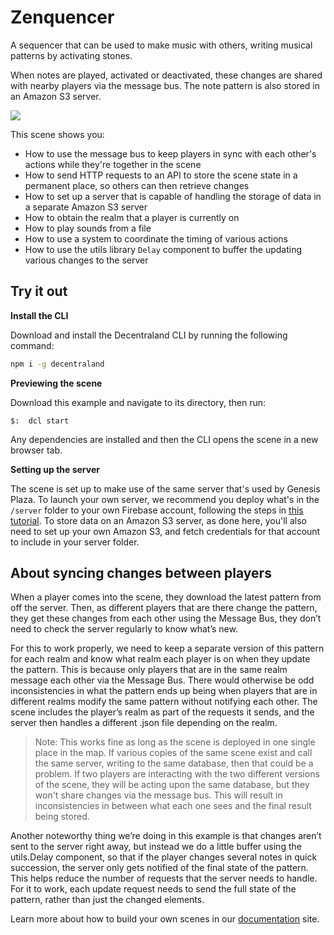 # Zenquencer

A sequencer that can be used to make music with others, writing musical patterns by activating stones.

When notes are played, activated or deactivated, these changes are shared with nearby players via the message bus. The note pattern is also stored in an Amazon S3 server.

![](screenshot/zenquencer.gif)

This scene shows you:
- How to use the message bus to keep players in sync with each other's actions while they're together in the scene
- How to send HTTP requests to an API to store the scene state in a permanent place, so others can then retrieve changes
- How to set up a server that is capable of handling the storage of data in a separate Amazon S3 server
- How to obtain the realm that a player is currently on
- How to play sounds from a file
- How to use a system to coordinate the timing of various actions
- How to use the utils library `Delay` component to buffer the updating various changes to the server



## Try it out

**Install the CLI**

Download and install the Decentraland CLI by running the following command:

```bash
npm i -g decentraland
```

**Previewing the scene**

Download this example and navigate to its directory, then run:

```
$:  dcl start
```

Any dependencies are installed and then the CLI opens the scene in a new browser tab.

**Setting up the server**

The scene is set up to make use of the same server that's used by Genesis Plaza. To launch your own server, we recommend you deploy what's in the `/server` folder to your own Firebase account, following the steps in [this tutorial](https://decentraland.org/blog/tutorials/servers-part-2/). To store data on an Amazon S3 server, as done here, you'll also need to set up your own Amazon S3, and fetch credentials for that account to include in your server folder.


## About syncing changes between players


When a player comes into the scene, they download the latest pattern from off the server. Then, as different players that are there change the pattern, they get these changes from each other using the Message Bus, they don’t need to check the server regularly to know what’s new.

For this to work properly, we need to keep a separate version of this pattern for each realm and know what realm each player is on when they update the pattern. This is because only players that are in the same realm message each other via the Message Bus. There would otherwise be odd inconsistencies in what the pattern ends up being when players that are in different realms modify the same pattern without notifying each other. The scene includes the player’s realm as part of the requests it sends, and the server then handles a different .json file depending on the realm.

> Note: This works fine as long as the scene is deployed in one single place in the map. If various copies of the same scene exist and call the same server, writing to the same database, then that could be a problem. If two players are interacting with the two different versions of the scene, they will be acting upon the same database, but they won't share changes via the message bus. This will result in inconsistencies in between what each one sees and the final result being stored.

Another noteworthy thing we’re doing in this example is that changes aren’t sent to the server right away, but instead we do a little buffer using the utils.Delay component, so that if the player changes several notes in quick succession, the server only gets notified of the final state of the pattern. This helps reduce the number of requests that the server needs to handle. For it to work, each update request needs to send the full state of the pattern, rather than just the changed elements.

Learn more about how to build your own scenes in our [documentation](https://docs.decentraland.org/) site.
